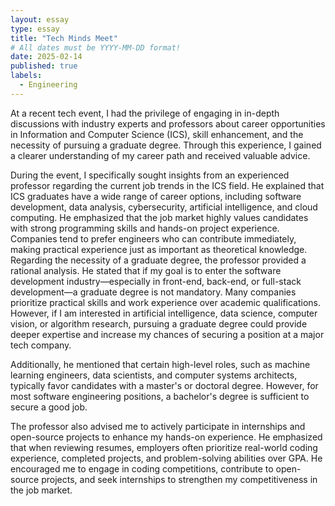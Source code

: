 ```yaml
---
layout: essay
type: essay
title: "Tech Minds Meet"
# All dates must be YYYY-MM-DD format!
date: 2025-02-14
published: true
labels:
  - Engineering
---
```


At a recent tech event, I had the privilege of engaging in in-depth discussions with industry experts and professors about career opportunities in Information and Computer Science (ICS), skill enhancement, and the necessity of pursuing a graduate degree. Through this experience, I gained a clearer understanding of my career path and received valuable advice.

During the event, I specifically sought insights from an experienced professor regarding the current job trends in the ICS field. He explained that ICS graduates have a wide range of career options, including software development, data analysis, cybersecurity, artificial intelligence, and cloud computing. He emphasized that the job market highly values candidates with strong programming skills and hands-on project experience. Companies tend to prefer engineers who can contribute immediately, making practical experience just as important as theoretical knowledge.
Regarding the necessity of a graduate degree, the professor provided a rational analysis. He stated that if my goal is to enter the software development industry—especially in front-end, back-end, or full-stack development—a graduate degree is not mandatory. Many companies prioritize practical skills and work experience over academic qualifications. However, if I am interested in artificial intelligence, data science, computer vision, or algorithm research, pursuing a graduate degree could provide deeper expertise and increase my chances of securing a position at a major tech company.

Additionally, he mentioned that certain high-level roles, such as machine learning engineers, data scientists, and computer systems architects, typically favor candidates with a master's or doctoral degree. However, for most software engineering positions, a bachelor's degree is sufficient to secure a good job.

The professor also advised me to actively participate in internships and open-source projects to enhance my hands-on experience. He emphasized that when reviewing resumes, employers often prioritize real-world coding experience, completed projects, and problem-solving abilities over GPA. He encouraged me to engage in coding competitions, contribute to open-source projects, and seek internships to strengthen my competitiveness in the job market.
